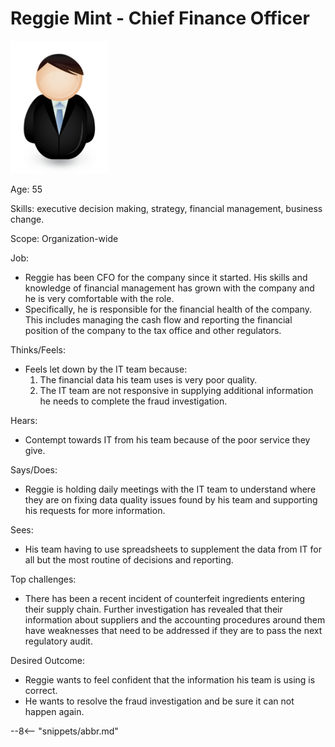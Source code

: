<!-- SPDX-License-Identifier: CC-BY-4.0 -->
<!-- Copyright Contributors to the ODPi Egeria project. -->

# Reggie Mint - Chief Finance Officer

![Icon](reggie-mint.png)

Age: 55

Skills: executive decision making, strategy, financial management, business change.

Scope: Organization-wide

Job:

* Reggie has been CFO for the company since it started. His skills and knowledge of financial management has grown with the company and he is very comfortable with the role.
* Specifically, he is responsible for the financial health of the company. This includes managing the cash flow and reporting the financial position of the company to the tax office and other regulators.

Thinks/Feels:

* Feels let down by the IT team because:
	1. The financial data his team uses is very poor quality.
	2. The IT team are not responsive in supplying additional information he needs to complete the fraud investigation.

Hears:

* Contempt towards IT from his team because of the poor service they give.

Says/Does:

* Reggie is holding daily meetings with the IT team to understand where they are on fixing data quality issues found by his team and supporting his requests for more information.

Sees:

* His team having to use spreadsheets to supplement the data from IT for all but the most routine of decisions and reporting.

Top challenges:

* There has been a recent incident of counterfeit ingredients entering their supply chain.  Further investigation has revealed that their information about suppliers and the accounting procedures around them have weaknesses that need to be addressed if they are to pass the next regulatory audit.

Desired Outcome:

* Reggie wants to feel confident that the information his team is using is correct.
* He wants to resolve the fraud investigation and be sure it can not happen again.

--8<-- "snippets/abbr.md"